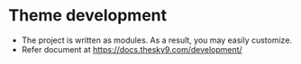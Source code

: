 # Theme development

- The project is written as modules. As a result, you may easily customize.
- Refer document at https://docs.thesky9.com/development/
